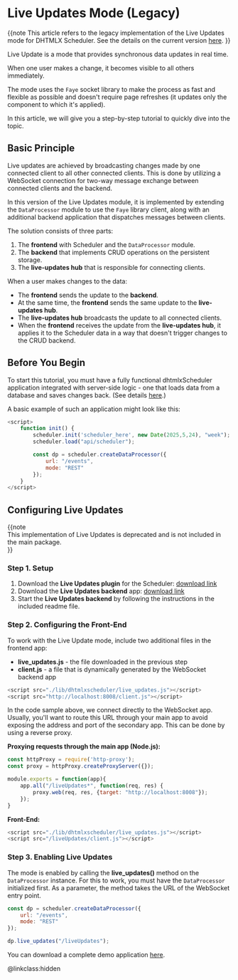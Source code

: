 Live Updates Mode (Legacy)
======================================

{{note This article refers to the legacy implementation of the Live Updates mode for DHTMLX Scheduler. See the details on the current version [here](live_update.md). }}

Live Update is a mode that provides synchronous data updates in real time.

When one user makes a change, it becomes visible to all others immediately.

The mode uses the `Faye` socket library to make the process as fast and flexible as possible and doesn't require page refreshes (it updates only the component to which it's applied).

In this article, we will give you a step-by-step tutorial to quickly dive into the topic.

## Basic Principle

Live updates are achieved by broadcasting changes made by one connected client to all other connected clients. This is done by utilizing a WebSocket connection for two-way message exchange between connected clients and the backend.

In this version of the Live Updates module, it is implemented by extending the `DataProcessor` module to use the `Faye` library client, along with an additional backend application that dispatches messages between clients.

The solution consists of three parts:

1. The **frontend** with Scheduler and the `DataProcessor` module.
2. The **backend** that implements CRUD operations on the persistent storage.
3. The **live-updates hub** that is responsible for connecting clients.

When a user makes changes to the data:

- The **frontend** sends the update to the **backend**.
- At the same time, the **frontend** sends the same update to the **live-updates hub**.
- The **live-updates hub** broadcasts the update to all connected clients.
- When the **frontend** receives the update from the **live-updates hub**, it applies it to the Scheduler data in a way that doesn't trigger changes to the CRUD backend.

## Before You Begin

To start this tutorial, you must have a fully functional dhtmlxScheduler application integrated with server-side logic - one that loads data from a database and saves changes back. (See details [here](howtostart_guides.md).)

A basic example of such an application might look like this:

~~~js
<script>
	function init() {
		scheduler.init('scheduler_here', new Date(2025,5,24), "week");
		scheduler.load("api/scheduler");

		const dp = scheduler.createDataProcessor({
			url: "/events",
			mode: "REST"
		});
	}
</script>
~~~

## Configuring Live Updates

{{note  
This implementation of Live Updates is deprecated and is not included in the main package.  
}}

### Step 1. Setup

1. Download the **Live Updates plugin** for the Scheduler: [download link](https://files.dhtmlx.com/30d/20deb2ff205dc16bc94a7e9fcef4c5fe/live_updates.zip)
2. Download the **Live Updates backend** app: [download link](https://files.dhtmlx.com/30d/57084e02b121f14bb14b6734d465ad41/websocket-backend.zip)
3. Start the **Live Updates backend** by following the instructions in the included readme file.

### Step 2. Configuring the Front-End

To work with the Live Update mode, include two additional files in the frontend app:

- **live_updates.js** - the file downloaded in the previous step
- **client.js** - a file that is dynamically generated by the WebSocket backend app

~~~js
<script src="./lib/dhtmlxscheduler/live_updates.js"></script>
<script src="http://localhost:8008/client.js"></script>
~~~

In the code sample above, we connect directly to the WebSocket app. Usually, you'll want to route this URL through your main app to avoid exposing the address and port of the secondary app. This can be done by using a reverse proxy.

**Proxying requests through the main app (Node.js):**

~~~js
const httpProxy = require('http-proxy');
const proxy = httpProxy.createProxyServer({});

module.exports = function(app){
	app.all("/liveUpdates*", function(req, res) {
		proxy.web(req, res, {target: "http://localhost:8008"});
	});
}
~~~

**Front-End:**

~~~js
<script src="./lib/dhtmlxscheduler/live_updates.js"></script>
<script src="/liveUpdates/client.js"></script>
~~~

### Step 3. Enabling Live Updates

The mode is enabled by calling the **live_updates()** method on the `DataProcessor` instance. For this to work, you must have the `DataProcessor` initialized first. As a parameter, the method takes the URL of the WebSocket entry point.

~~~js
const dp = scheduler.createDataProcessor({
	url: "/events",
	mode: "REST"
});

dp.live_updates("/liveUpdates");
~~~


You can download a complete demo application [here](https://files.dhtmlx.com/30d/0aea2facd959a8300bf7caec3f5a7f42/dhtmlxscheduler-live-updates.zip).

@linkclass:hidden